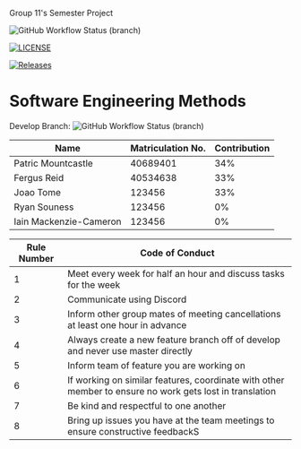 Group 11's Semester Project

![GitHub Workflow Status (branch)](https://img.shields.io/github/actions/workflow/status/group11sem/set08103/main.yml?branch=master)

[![LICENSE](https://img.shields.io/github/license/group11sem/set08103.svg?style=flat-square)](https://github.com/group11sem/set08103/blob/master/LICENSE)

[![Releases](https://img.shields.io/github/release/group11sem/set08103/all.svg?style=flat-square)](https://github.com/group11sem/set08103/releases)

# Software Engineering Methods
Develop Branch: ![GitHub Workflow Status (branch)](https://img.shields.io/github/actions/workflow/status/group11sem/set08103/main.yml?branch=develop)

Name | Matriculation No. | Contribution
---|---|---
Patric Mountcastle | 40689401 | 34%
Fergus Reid | 40534638 | 33%
Joao Tome | 123456 | 33%
Ryan Souness | 123456 | 0%
Iain Mackenzie-Cameron | 123456 | 0%


Rule Number | Code of Conduct
---|---
1 | Meet every week for half an hour and discuss tasks for the week
2 | Communicate using Discord
3 | Inform other group mates of meeting cancellations at least one hour in advance
4 | Always create a new feature branch off of develop and never use master directly
5 | Inform team of feature you are working on
6 | If working on similar features, coordinate with other member to ensure no work gets lost in translation
7 | Be kind and respectful to one another
8 | Bring up issues you have at the team meetings to ensure constructive feedbackS

